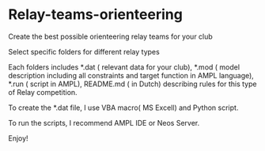 # Relay-teams-orienteering
Create the best possible orienteering relay teams for your club 

Select specific folders for different relay types

Each folders includes *.dat ( relevant data for your club),
                     *.mod ( model description including all constraints and target function in AMPL language),
                     *.run ( script in AMPL),
                     README.md ( in Dutch) describing rules for this type of Relay competition.

To create the *.dat file, I use VBA macro( MS Excell) and Python script.   

To run the scripts, I recommend AMPL IDE or Neos Server.

Enjoy!
